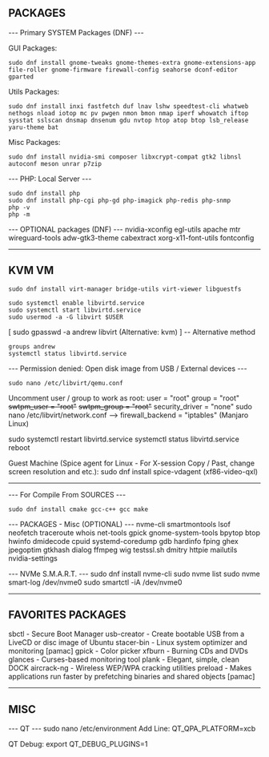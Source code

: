 ## PACKAGES

--- Primary SYSTEM Packages (DNF) ---

GUI Packages:
```
sudo dnf install gnome-tweaks gnome-themes-extra gnome-extensions-app file-roller gnome-firmware firewall-config seahorse dconf-editor gparted
```

Utils Packages:
```
sudo dnf install inxi fastfetch duf lnav lshw speedtest-cli whatweb nethogs nload iotop mc pv pwgen nmon bmon nmap iperf whowatch iftop sysstat sslscan dnsmap dnsenum gdu nvtop htop atop btop lsb_release yaru-theme bat
```

Misc Packages:
```
sudo dnf install nvidia-smi composer libxcrypt-compat gtk2 libnsl autoconf meson unrar p7zip
```

--- PHP: Local Server ---
```
sudo dnf install php
sudo dnf install php-cgi php-gd php-imagick php-redis php-snmp
php -v
php -m
```

--- OPTIONAL packages (DNF) ---
nvidia-xconfig egl-utils apache mtr wireguard-tools adw-gtk3-theme cabextract xorg-x11-font-utils fontconfig


_____


## KVM VM
```
sudo dnf install virt-manager bridge-utils virt-viewer libguestfs
```

```
sudo systemctl enable libvirtd.service
sudo systemctl start libvirtd.service
sudo usermod -a -G libvirt $USER
```
[ sudo gpasswd -a andrew libvirt (Alternative: kvm) ] -- Alternative method
```
groups andrew
systemctl status libvirtd.service
```

--- Permission denied: Open disk image from USB / External devices ---
```
sudo nano /etc/libvirt/qemu.conf
```
Uncomment user / group to work as root:
user = "root"
group = "root"
~~swtpm_user = "root"~~
~~swtpm_group = "root"~~
security_driver = "none"
sudo nano /etc/libvirt/network.conf --> firewall_backend = "iptables" (Manjaro Linux)

sudo systemctl restart libvirtd.service
systemctl status libvirtd.service
reboot

Guest Machine (Spice agent for Linux - For X-session
Copy / Past, change screen resolution and etc.):
sudo dnf install spice-vdagent (xf86-video-qxl)


___


--- For Compile From SOURCES ---
```
sudo dnf install cmake gcc-c++ gcc make
```

--- PACKAGES - Misc (OPTIONAL) ---
nvme-cli smartmontools lsof neofetch traceroute whois net-tools gpick gnome-system-tools bpytop btop
hwinfo dmidecode cpuid systemd-coredump gdb hardinfo fping
ghex jpegoptim gtkhash dialog ffmpeg
wig testssl.sh dmitry httpie
mailutils
nvidia-settings

--- NVMe S.M.A.R.T. ---
sudo dnf install nvme-cli
sudo nvme list
sudo nvme smart-log /dev/nvme0
sudo smartctl -iA /dev/nvme0


____


## FAVORITES PACKAGES
sbctl - Secure Boot Manager
usb-creator - Create bootable USB from a LiveCD or disc image of Ubuntu
stacer-bin - Linux system optimizer and monitoring [pamac]
gpick - Color picker
xfburn - Burning CDs and DVDs
glances - Curses-based monitoring tool
plank - Elegant, simple, clean DOCK
aircrack-ng - Wireless WEP/WPA cracking utilities
preload - Makes applications run faster by prefetching binaries and shared objects [pamac]


____


## MISC
--- QT ---
sudo nano /etc/environment
Add Line:
QT_QPA_PLATFORM=xcb

QT Debug:
export QT_DEBUG_PLUGINS=1
